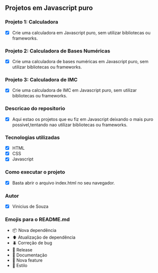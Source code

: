 ## Projetos em Javascript puro

### Projeto 1: Calculadora
- [x] Crie uma calculadora em Javascript puro, sem utilizar bibliotecas ou frameworks.

### Projeto 2: Calculadora de Bases Numéricas
- [x] Crie uma calculadora de bases numéricas em Javascript puro, sem utilizar bibliotecas ou frameworks.

### Projeto 3: Calculadora de IMC
- [x] Crie uma calculadora de IMC em Javascript puro, sem utilizar bibliotecas ou frameworks.

### Descricao do repositorio
- [x] Aqui estao os projetos que eu fiz em Javascript deixando o mais puro possivel,tentando nao utilizar bibliotecas ou frameworks.

### Tecnologias utilizadas
- [x] HTML
- [x] CSS
- [x] Javascript

### Como executar o projeto
- [x] Basta abrir o arquivo index.html no seu navegador.

### Autor
- [x] Vinicius de Souza

### Emojis para o README.md

- :package: Nova dependência
- :arrow_up: Atualização de dependência
- :beetle: Correção de bug
- :checkered_flag: Release
- :memo: Documentação
- :rocket: Nova feature
- :art: Estilo

